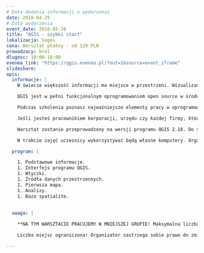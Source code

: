 ```yaml
---
# Data dodania informacji o wydarzeniu
date: 2018-04-25
# Data wydarzenia
event_date: 2018-05-20
title: "QGIS - szybki start"
lokalizacja: Sages
cena: Warsztat płatny - od 129 PLN
prowadzacy: brol
dlugosc: 10:00-18:00
evenea_link: "https://qgis.evenea.pl/?out=1&source=event_iframe"
slideshare:
opis:
  informacje: |
    W świecie większość informacji ma miejsce w przestrzeni. Wizualizacja danych na wykresie czy w tabeli arkusza kalkulacyjnego nie daje nam pełnej informacji o zjawisku. Dopiero analiza, a następnie wizualizacja danych w aspekcie przestrzennym daje pełną wiedzę.

    QGIS jest w pełni funkcjonalnym oprogramowaniem open source w środowisku GIS. Dzięki wtyczkom możliwe jest jego poszerzenie funkcjonalności praktycznie w stopniu nieograniczonym.

    Podczas szkolenia poznasz najważniejsze elementy pracy w oprogramowaniu QGIS, poznasz wtyczki ułatwiające pracę, zrobisz pierwszą mapę, przeprowadzisz analizę przestrzenną oraz założysz pierwszą bazę danych spatialite.

    Jeśli jesteś pracownikiem korporacji, urzędu czy każdej firmy, która wykorzystuje lub chce lepiej wykorzystywać informację przestrzenną, a nie wiesz jak to robić to szkolenie jest dla Ciebie. QGIS jest bardzo dobrym programem na rozpoczęcie przygody w środowisku GIS, który może stać się podstawowym narzędziem Twojej pracy w przyszłości.

    Warsztat zostanie przeprowadzony na wersji programu QGIS 2.18. Do ściągnięcia na stronie: http://www.qgis.org/pl/site/forusers/download.html

    W trakcie zajęć uczesnicy wykorzystywać będą własne komputery. Organizator zapewnia serwis kawowy oraz pizzę w porze obiadowej. 

  program: |

    1. Podstawowe informacje.
    1. Interfejs programu QGIS.
    1. Wtyczki.
    1. Źródła danych przestrzennych.
    1. Pierwsza mapa.
    1. Analizy.
    1. Baza spatialite.
    
  
  uwaga: |

    **NA TYM WARSZTACIE PRACUJEMY W MNIEJSZEJ GRUPIE! Maksymalna liczba uczestników tego wydarzenia to 20 osób. Uczenie się w takiej grupie, zapewni większy komfort pracy każdemu z uczestników.**

    Liczba miejsc ograniczona! Organizator zastrzega sobie prawo do zmiany lokalizacji wydarzenia oraz jego odwołania w przypadku niezgłoszenia się minimalnej liczby uczestników.

---
```

